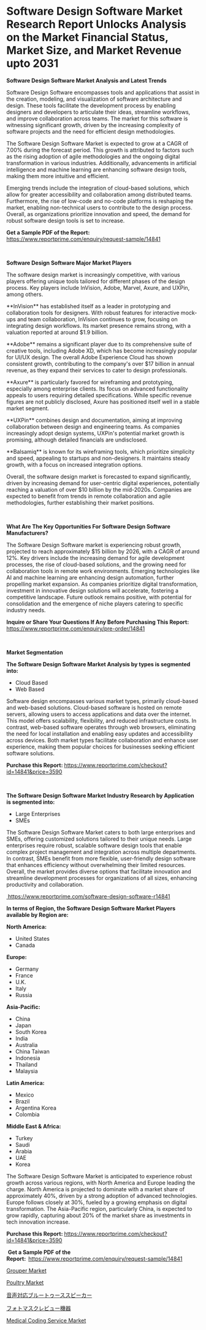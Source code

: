 <p><h1>Software Design Software Market Research Report Unlocks Analysis on the Market Financial Status, Market Size, and Market Revenue upto 2031</h1></p><p><strong>Software Design Software Market Analysis and Latest Trends</strong></p>
<p><p>Software Design Software encompasses tools and applications that assist in the creation, modeling, and visualization of software architecture and design. These tools facilitate the development process by enabling designers and developers to articulate their ideas, streamline workflows, and improve collaboration across teams. The market for this software is witnessing significant growth, driven by the increasing complexity of software projects and the need for efficient design methodologies.</p><p>The Software Design Software Market is expected to grow at a CAGR of 7.00% during the forecast period. This growth is attributed to factors such as the rising adoption of agile methodologies and the ongoing digital transformation in various industries. Additionally, advancements in artificial intelligence and machine learning are enhancing software design tools, making them more intuitive and efficient. </p><p>Emerging trends include the integration of cloud-based solutions, which allow for greater accessibility and collaboration among distributed teams. Furthermore, the rise of low-code and no-code platforms is reshaping the market, enabling non-technical users to contribute to the design process. Overall, as organizations prioritize innovation and speed, the demand for robust software design tools is set to increase.</p></p>
<p><strong>Get a Sample PDF of the Report:&nbsp;</strong> <a href="https://www.reportprime.com/enquiry/request-sample/14841">https://www.reportprime.com/enquiry/request-sample/14841</a></p>
<p>&nbsp;</p>
<p><strong>Software Design Software Major Market Players</strong></p>
<p><p>The software design market is increasingly competitive, with various players offering unique tools tailored for different phases of the design process. Key players include InVision, Adobe, Marvel, Axure, and UXPin, among others. </p><p>**InVision** has established itself as a leader in prototyping and collaboration tools for designers. With robust features for interactive mock-ups and team collaboration, InVision continues to grow, focusing on integrating design workflows. Its market presence remains strong, with a valuation reported at around $1.9 billion.</p><p>**Adobe** remains a significant player due to its comprehensive suite of creative tools, including Adobe XD, which has become increasingly popular for UI/UX design. The overall Adobe Experience Cloud has shown consistent growth, contributing to the company's over $17 billion in annual revenue, as they expand their services to cater to design professionals.</p><p>**Axure** is particularly favored for wireframing and prototyping, especially among enterprise clients. Its focus on advanced functionality appeals to users requiring detailed specifications. While specific revenue figures are not publicly disclosed, Axure has positioned itself well in a stable market segment.</p><p>**UXPin** combines design and documentation, aiming at improving collaboration between design and engineering teams. As companies increasingly adopt design systems, UXPin's potential market growth is promising, although detailed financials are undisclosed.</p><p>**Balsamiq** is known for its wireframing tools, which prioritize simplicity and speed, appealing to startups and non-designers. It maintains steady growth, with a focus on increased integration options.</p><p>Overall, the software design market is forecasted to expand significantly, driven by increasing demand for user-centric digital experiences, potentially reaching a valuation of over $10 billion by the mid-2020s. Companies are expected to benefit from trends in remote collaboration and agile methodologies, further establishing their market positions.</p></p>
<p>&nbsp;</p>
<p><strong>What Are The Key Opportunities For Software Design Software Manufacturers?</strong></p>
<p><p>The Software Design Software market is experiencing robust growth, projected to reach approximately $15 billion by 2026, with a CAGR of around 12%. Key drivers include the increasing demand for agile development processes, the rise of cloud-based solutions, and the growing need for collaboration tools in remote work environments. Emerging technologies like AI and machine learning are enhancing design automation, further propelling market expansion. As companies prioritize digital transformation, investment in innovative design solutions will accelerate, fostering a competitive landscape. Future outlook remains positive, with potential for consolidation and the emergence of niche players catering to specific industry needs.</p></p>
<p><strong>Inquire or Share Your Questions If Any Before Purchasing This Report:</strong> <a href="https://www.reportprime.com/enquiry/pre-order/14841">https://www.reportprime.com/enquiry/pre-order/14841</a></p>
<p>&nbsp;</p>
<p><strong>Market Segmentation</strong></p>
<p><strong>The Software Design Software Market Analysis by types is segmented into:</strong></p>
<p><ul><li>Cloud Based</li><li>Web Based</li></ul></p>
<p><p>Software design encompasses various market types, primarily cloud-based and web-based solutions. Cloud-based software is hosted on remote servers, allowing users to access applications and data over the internet. This model offers scalability, flexibility, and reduced infrastructure costs. In contrast, web-based software operates through web browsers, eliminating the need for local installation and enabling easy updates and accessibility across devices. Both market types facilitate collaboration and enhance user experience, making them popular choices for businesses seeking efficient software solutions.</p></p>
<p><strong>Purchase this Report:&nbsp;</strong><a href="https://www.reportprime.com/checkout?id=14841&price=3590">https://www.reportprime.com/checkout?id=14841&price=3590</a></p>
<p>&nbsp;</p>
<p><strong>The Software Design Software Market Industry Research by Application is segmented into:</strong></p>
<p><ul><li>Large Enterprises</li><li>SMEs</li></ul></p>
<p><p>The Software Design Software Market caters to both large enterprises and SMEs, offering customized solutions tailored to their unique needs. Large enterprises require robust, scalable software design tools that enable complex project management and integration across multiple departments. In contrast, SMEs benefit from more flexible, user-friendly design software that enhances efficiency without overwhelming their limited resources. Overall, the market provides diverse options that facilitate innovation and streamline development processes for organizations of all sizes, enhancing productivity and collaboration.</p></p>
<p><a href="https://www.reportprime.com/software-design-software-r14841">&nbsp;https://www.reportprime.com/software-design-software-r14841</a></p>
<p><strong>In terms of Region, the Software Design Software Market Players available by Region are:</strong></p>
<p>
    <p> <strong> North America: </strong>
        <ul>
            <li>United States</li>
            <li>Canada</li>
        </ul>
        </p> 
    <p> <strong> Europe: </strong>
        <ul>
            <li>Germany</li>
            <li>France</li>
            <li>U.K.</li>
            <li>Italy</li>
            <li>Russia</li>
        </ul>
        </p> 
    <p> <strong> Asia-Pacific: </strong>
        <ul>
            <li>China</li>
            <li>Japan</li>
            <li>South Korea</li>
            <li>India</li>
            <li>Australia</li>
            <li>China Taiwan</li>
            <li>Indonesia</li>
            <li>Thailand</li>
            <li>Malaysia</li>
        </ul>
        </p> 
    <p> <strong> Latin America: </strong>
        <ul>
            <li>Mexico</li>
            <li>Brazil</li>
            <li>Argentina Korea</li>
            <li>Colombia</li>
        </ul>
        </p> 
    <p> <strong> Middle East & Africa: </strong>
        <ul>
            <li>Turkey</li>
            <li>Saudi</li>
            <li>Arabia</li>
            <li>UAE</li>
            <li>Korea</li>
        </ul>
    </p>
    </p>
<p><p>The Software Design Software Market is anticipated to experience robust growth across various regions, with North America and Europe leading the charge. North America is projected to dominate with a market share of approximately 40%, driven by a strong adoption of advanced technologies. Europe follows closely at 30%, fueled by a growing emphasis on digital transformation. The Asia-Pacific region, particularly China, is expected to grow rapidly, capturing about 20% of the market share as investments in tech innovation increase.</p></p>
<p><strong>Purchase this Report: </strong><a href="https://www.reportprime.com/checkout?id=14841&price=3590">https://www.reportprime.com/checkout?id=14841&price=3590</a></p>
<p>&nbsp;<strong>Get a Sample PDF of the Report:&nbsp;&nbsp;</strong><a href="https://www.reportprime.com/enquiry/request-sample/14841">https://www.reportprime.com/enquiry/request-sample/14841</a></p>
<p><strong></strong></p>
<p><p><a href="https://issuu.com/reportprime-2/docs/grouper-market-size-2030.pptx_e9f0b964fca84c">Grouper Market</a></p><p><a href="https://issuu.com/reportprime-2/docs/poultry-market-size-2030.pptx_2c05a6fb370ee2">Poultry Market</a></p><p><a href="https://medium.com/@edmondg3yrtreenfelder8956/voice-enabled-bluetooth-speakers-market-%E3%81%AE%E3%82%B0%E3%83%AD%E3%83%BC%E3%83%90%E3%83%AB%E5%B8%82%E5%A0%B4%E6%A6%82%E8%A6%81%E3%81%AF-%E4%B8%96%E7%95%8C%E3%81%8A%E3%82%88%E3%81%B3%E4%B8%BB%E8%A6%81%E5%B8%82%E5%A0%B4%E3%81%AB%E3%81%8A%E3%81%91%E3%82%8B%E6%A5%AD%E7%95%8C%E3%81%AB%E5%BD%B1%E9%9F%BF%E3%82%92%E4%B8%8E%E3%81%88%E3%82%8B%E4%B8%BB%E8%A6%81%E3%81%AA%E3%83%88%E3%83%AC%E3%83%B3%E3%83%89%E3%81%AB%E3%81%A4%E3%81%84%E3%81%A6-%E7%8B%AC%E8%87%AA%E3%81%AE%E8%A6%96%E7%82%B9%E3%82%92%E6%8F%90%E4%BE%9B%E3%81%97%E3%81%BE%E3%81%99-6df710566698">音声対応ブルートゥーススピーカー</a></p><p><a href="https://medium.com/@edmondg3yrtreenfelder8956/photomask-review-equipment-market-%E3%81%AE%E3%82%B0%E3%83%AD%E3%83%BC%E3%83%90%E3%83%AB%E5%B8%82%E5%A0%B4%E6%A6%82%E8%A6%81%E3%81%AF-%E4%B8%96%E7%95%8C%E3%81%8A%E3%82%88%E3%81%B3%E4%B8%BB%E8%A6%81%E5%B8%82%E5%A0%B4%E3%81%AB%E3%81%8A%E3%81%91%E3%82%8B%E6%A5%AD%E7%95%8C%E3%81%AB%E5%BD%B1%E9%9F%BF%E3%82%92%E4%B8%8E%E3%81%88%E3%82%8B%E4%B8%BB%E8%A6%81%E3%81%AA%E3%83%88%E3%83%AC%E3%83%B3%E3%83%89%E3%81%AB%E3%81%A4%E3%81%84%E3%81%A6-%E7%8B%AC%E8%87%AA%E3%81%AE%E8%A6%96%E7%82%B9%E3%82%92%E6%8F%90%E4%BE%9B%E3%81%97%E3%81%BE%E3%81%99-77e30ac05d5a">フォトマスクレビュー機器</a></p><p><a href="https://www.linkedin.com/pulse/global-medical-coding-service-industry-research-report-competitive-ortdf?trackingId=PP%2FVGRWSRLaOHXQhxdTYig%3D%3D">Medical Coding Service Market</a></p></p>